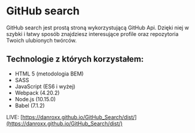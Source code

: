 # GitHub search

GitHub search jest prostą stroną wykorzystującą GitHub Api. Dzięki niej w szybki i łatwy sposób znajdziesz interesujące profile oraz repozytoria Twoich ulubionych twórców.

## Technologie z których korzystałem:

 - HTML 5 (metodologia BEM)
 - SASS
 - JavaScript (ES6 i wyżej)
 - Webpack (4.20.2)
 - Node.js (10.15.0)
 - Babel (7.1.2)
 
 LIVE: [https://danroxx.github.io/GitHub_Search/dist/](https://danroxx.github.io/GitHub_Search/dist/)
